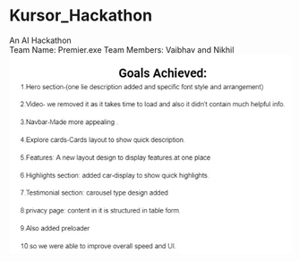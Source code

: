 # Kursor_Hackathon
An AI Hackathon
<br>
Team Name: Premier.exe
Team Members: Vaibhav and Nikhil
<br>
<img src="assets/readme.jpg">
